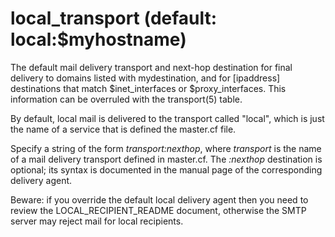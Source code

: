 # local_transport (default: local:$myhostname)
 The default mail delivery transport and next-hop destination
for final delivery to domains listed with mydestination, and for
[ipaddress] destinations that match $inet\_interfaces or $proxy\_interfaces.
This information can be overruled with the transport(5) table. 



By default, local mail is delivered to the transport called "local",
which is just the name of a service that is defined the master.cf file.




Specify a string of the form *transport:nexthop*, where *transport*
is the name of a mail delivery transport defined in master.cf.
The *:nexthop* destination is optional; its syntax is documented
in the manual page of the corresponding delivery agent.




Beware: if you override the default local delivery agent then you
need to review the LOCAL\_RECIPIENT\_README document, otherwise the
SMTP server may reject mail for local recipients.



